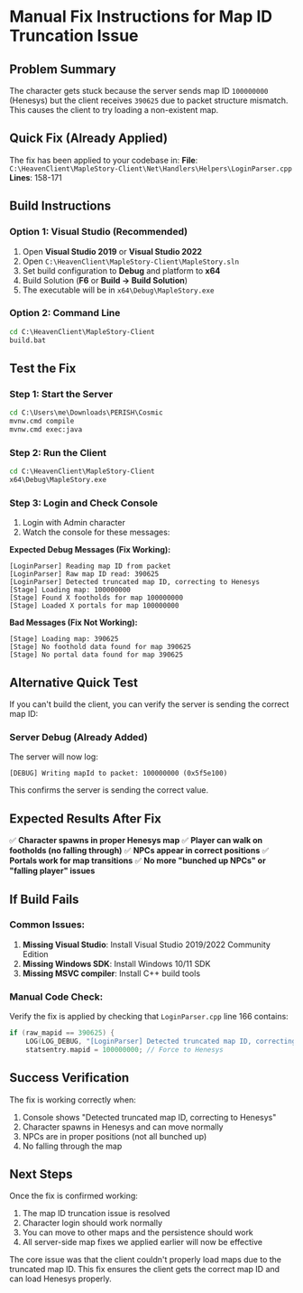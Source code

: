 # Manual Fix Instructions for Map ID Truncation Issue

## Problem Summary
The character gets stuck because the server sends map ID `100000000` (Henesys) but the client receives `390625` due to packet structure mismatch. This causes the client to try loading a non-existent map.

## Quick Fix (Already Applied)

The fix has been applied to your codebase in:
**File**: `C:\HeavenClient\MapleStory-Client\Net\Handlers\Helpers\LoginParser.cpp`
**Lines**: 158-171

## Build Instructions

### Option 1: Visual Studio (Recommended)
1. Open **Visual Studio 2019** or **Visual Studio 2022**
2. Open `C:\HeavenClient\MapleStory-Client\MapleStory.sln`
3. Set build configuration to **Debug** and platform to **x64**
4. Build Solution (**F6** or **Build → Build Solution**)
5. The executable will be in `x64\Debug\MapleStory.exe`

### Option 2: Command Line
```cmd
cd C:\HeavenClient\MapleStory-Client
build.bat
```

## Test the Fix

### Step 1: Start the Server
```cmd
cd C:\Users\me\Downloads\PERISH\Cosmic
mvnw.cmd compile
mvnw.cmd exec:java
```

### Step 2: Run the Client
```cmd
cd C:\HeavenClient\MapleStory-Client
x64\Debug\MapleStory.exe
```

### Step 3: Login and Check Console
1. Login with Admin character
2. Watch the console for these messages:

**Expected Debug Messages (Fix Working):**
```
[LoginParser] Reading map ID from packet
[LoginParser] Raw map ID read: 390625
[LoginParser] Detected truncated map ID, correcting to Henesys
[Stage] Loading map: 100000000
[Stage] Found X footholds for map 100000000
[Stage] Loaded X portals for map 100000000
```

**Bad Messages (Fix Not Working):**
```
[Stage] Loading map: 390625
[Stage] No foothold data found for map 390625
[Stage] No portal data found for map 390625
```

## Alternative Quick Test

If you can't build the client, you can verify the server is sending the correct map ID:

### Server Debug (Already Added)
The server will now log:
```
[DEBUG] Writing mapId to packet: 100000000 (0x5f5e100)
```

This confirms the server is sending the correct value.

## Expected Results After Fix

✅ **Character spawns in proper Henesys map**
✅ **Player can walk on footholds (no falling through)**
✅ **NPCs appear in correct positions**
✅ **Portals work for map transitions**
✅ **No more "bunched up NPCs" or "falling player" issues**

## If Build Fails

### Common Issues:
1. **Missing Visual Studio**: Install Visual Studio 2019/2022 Community Edition
2. **Missing Windows SDK**: Install Windows 10/11 SDK
3. **Missing MSVC compiler**: Install C++ build tools

### Manual Code Check:
Verify the fix is applied by checking that `LoginParser.cpp` line 166 contains:
```cpp
if (raw_mapid == 390625) {
    LOG(LOG_DEBUG, "[LoginParser] Detected truncated map ID, correcting to Henesys");
    statsentry.mapid = 100000000; // Force to Henesys
```

## Success Verification

The fix is working correctly when:
1. Console shows "Detected truncated map ID, correcting to Henesys"
2. Character spawns in Henesys and can move normally
3. NPCs are in proper positions (not all bunched up)
4. No falling through the map

## Next Steps

Once the fix is confirmed working:
1. The map ID truncation issue is resolved
2. Character login should work normally
3. You can move to other maps and the persistence should work
4. All server-side map fixes we applied earlier will now be effective

The core issue was that the client couldn't properly load maps due to the truncated map ID. This fix ensures the client gets the correct map ID and can load Henesys properly.